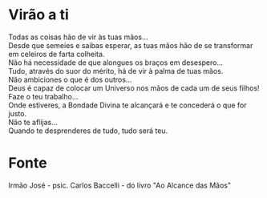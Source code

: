 # Virão a ti

Todas as coisas hão de vir às tuas mãos...  
Desde que semeies e saibas esperar, as tuas mãos hão de se transformar em celeiros de farta colheita.  
Não há necessidade de que alongues os braços em desespero...  
Tudo, através do suor do mérito, há de vir à palma de tuas mãos.  
Não ambiciones o que é dos outros...  
Deus é capaz de colocar um Universo nos mãos de cada um de seus filhos!  
Faze o teu trabalho...  
Onde estiveres, a Bondade Divina te alcançará e te concederá o que for justo.  
Não te aflijas...  
Quando te desprenderes de tudo, tudo será teu.  

# Fonte
Irmão José - psic. Carlos Baccelli - do livro "Ao Alcance das Mãos"



